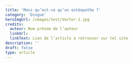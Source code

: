 ```yaml
---
title: 'Mais qu’est-ce qu’un ostéopathe ?'
category: 'Dingue'
heroImgUrl: /images/test/Vector-1.jpg
credits:
  auteur: Nom prénom de l’auteur
  linkUrl:
  linkText: Lien de l’article à retrouver sur tel site
description: ''
draft: false
type: article
---
```

